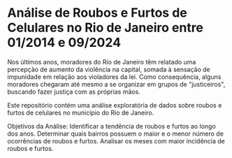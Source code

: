 # Análise de Roubos e Furtos de Celulares no Rio de Janeiro entre 01/2014 e 09/2024

Nos últimos anos, moradores do Rio de Janeiro têm relatado uma percepção de aumento da violência na capital, somada à sensação de impunidade em relação aos violadores da lei. Como consequência, alguns moradores chegaram até mesmo a se organizar em grupos de "justiceiros", buscando fazer justiça com as próprias mãos.

Este repositório contém uma análise exploratória de dados sobre roubos e furtos de celulares no município do Rio de Janeiro.

Objetivos da Análise:
Identificar a tendência de roubos e furtos ao longo dos anos.
Determinar quais bairros possuem o maior e o menor número de ocorrências de roubos e furtos.
Analisar os meses com maior incidência de roubos e furtos.
